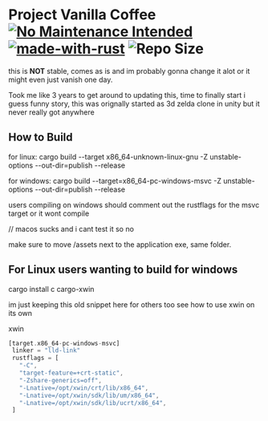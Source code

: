 # Project Vanilla Coffee [![No Maintenance Intended](http://unmaintained.tech/badge.svg)](http://unmaintained.tech/) [![made-with-rust](https://img.shields.io/badge/Made%20with-Rust-1f425f.svg)](https://www.rust-lang.org/) ![Repo Size](https://img.shields.io/github/repo-size/hellzbellz123/vanillacoffee?color=2948ff&label=Repo%20Size&style=flat-square)

this is **NOT** stable, comes as is and im probably gonna change it alot or it might even just vanish one day.

Took me like 3 years to get around to updating this, time to finally start i guess
funny story, this was orignally started as 3d zelda clone in unity but it never really got anywhere

## How to Build

for linux: cargo build --target x86_64-unknown-linux-gnu -Z unstable-options --out-dir=publish --release

for windows: cargo build --target=x86_64-pc-windows-msvc -Z unstable-options --out-dir=publish --release

users compiling on windows should comment out the rustflags for the msvc target or it wont compile

// macos sucks and i cant test it so no

make sure to move /assets next to the application exe, same folder.

## For Linux users wanting to build for windows

cargo install c cargo-xwin

im just keeping this old snippet here for others too see how to use xwin on its own

xwin

```rust
[target.x86_64-pc-windows-msvc]
 linker = "lld-link"
 rustflags = [
   "-C",
   "target-feature=+crt-static",
   "-Zshare-generics=off",
   "-Lnative=/opt/xwin/crt/lib/x86_64",
   "-Lnative=/opt/xwin/sdk/lib/um/x86_64",
   "-Lnative=/opt/xwin/sdk/lib/ucrt/x86_64",
 ]
```
